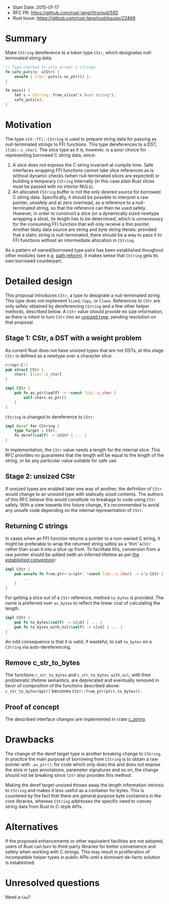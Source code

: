 - Start Date: 2015-01-17
- RFC PR: https://github.com/rust-lang/rfcs/pull/592
- Rust Issue: https://github.com/rust-lang/rust/issues/22469

# Summary

Make `CString` dereference to a token type `CStr`, which designates
null-terminated string data.

```rust
// Type-checked to only accept C strings
fn safe_puts(s: &CStr) {
    unsafe { libc::puts(s.as_ptr()) };
}

fn main() {
    let s = CString::from_slice("A Rust string");
    safe_puts(s);
}
```

# Motivation

The type `std::ffi::CString` is used to prepare string data for passing
as null-terminated strings to FFI functions. This type dereferences to a
DST, `[libc::c_char]`. The slice type as it is, however, is a poor choice
for representing borrowed C string data, since:

1. A slice does not express the C string invariant at compile time.
   Safe interfaces wrapping FFI functions cannot take slice references as is
   without dynamic checks (when null-terminated slices are expected) or
   building a temporary `CString` internally (in this case plain Rust slices
   must be passed with no interior NULs).
2. An allocated `CString` buffer is not the only desired source for
   borrowed C string data. Specifically, it should be possible to interpret
   a raw pointer, unsafely and at zero overhead, as a reference to a
   null-terminated string, so that the reference can then be used safely.
   However, in order to construct a slice (or a dynamically sized newtype
   wrapping a slice), its length has to be determined, which is unnecessary
   for the consuming FFI function that will only receive a thin pointer.
   Another likely data source are string and byte string literals: provided
   that a static string is null-terminated, there should be a way to pass it
   to FFI functions without an intermediate allocation in `CString`.

As a pattern of owned/borrowed type pairs has been established
thoughout other modules (see e.g.
[path reform](https://github.com/rust-lang/rfcs/pull/474)),
it makes sense that `CString` gets its own borrowed counterpart.

# Detailed design

This proposal introduces `CStr`, a type to designate a null-terminated
string. This type does not implement `Sized`, `Copy`, or `Clone`.
References to `CStr` are only safely obtained by dereferencing `CString`
and a few other helper methods, described below. A `CStr` value should provide
no size information, as there is intent to turn `CStr` into an
[unsized type](https://github.com/rust-lang/rfcs/issues/813),
pending resolution on that proposal.

## Stage 1: CStr, a DST with a weight problem

As current Rust does not have unsized types that are not DSTs, at this stage
`CStr` is defined as a newtype over a character slice:

```rust
#[repr(C)]
pub struct CStr {
    chars: [libc::c_char]
}

impl CStr {
    pub fn as_ptr(&self) -> *const libc::c_char {
        self.chars.as_ptr()
    }
}
```

`CString` is changed to dereference to `CStr`:

```rust
impl Deref for CString {
    type Target = CStr;
    fn deref(&self) -> &CStr { ... }
}
```

In implementation, the `CStr` value needs a length for the internal slice.
This RFC provides no guarantees that the length will be equal to the length
of the string, or be any particular value suitable for safe use.

## Stage 2: unsized CStr

If unsized types are enabled later one way of another, the definition
of `CStr` would change to an unsized type with statically sized contents.
The authors of this RFC believe this would constitute no breakage to code
using `CStr` safely. With a view towards this future change, it's recommended
to avoid any unsafe code depending on the internal representation of `CStr`.

## Returning C strings

In cases when an FFI function returns a pointer to a non-owned C string,
it might be preferable to wrap the returned string safely as a 'thin'
`&CStr` rather than scan it into a slice up front. To facilitate this,
conversion from a raw pointer should be added (with an inferred lifetime
as per [the established convention](https://github.com/rust-lang/rfcs/pull/556)):
```rust
impl CStr {
    pub unsafe fn from_ptr<'a>(ptr: *const libc::c_char) -> &'a CStr {
        ...
    }
}
```

For getting a slice out of a `CStr` reference, method `to_bytes` is
provided. The name is preferred over `as_bytes` to reflect the linear cost
of calculating the length.
```rust
impl CStr {
    pub fn to_bytes(&self) -> &[u8] { ... }
    pub fn to_bytes_with_nul(&self) -> &[u8] { ... }
}
```

An odd consequence is that it is valid, if wasteful, to call `to_bytes` on
a `CString` via auto-dereferencing.

## Remove c_str_to_bytes

The functions `c_str_to_bytes` and `c_str_to_bytes_with_nul`, with their
problematic lifetime semantics, are deprecated and eventually removed
in favor of composition of the functions described above:
`c_str_to_bytes(&ptr)` becomes `CStr::from_ptr(ptr).to_bytes()`.

## Proof of concept

The described interface changes are implemented in crate
[c_string](https://github.com/mzabaluev/rust-c-str).

# Drawbacks

The change of the deref target type is another breaking change to `CString`.
In practice the main purpose of borrowing from `CString` is to obtain a
raw pointer with `.as_ptr()`; for code which only does this and does not
expose the slice in type annotations, parameter signatures and so on,
the change should not be breaking since `CStr` also provides
this method.

Making the deref target unsized throws away the length information
intrinsic to `CString` and makes it less useful as a container for bytes.
This is countered by the fact that there are general purpose byte containers
in the core libraries, whereas `CString` addresses the specific need to
convey string data from Rust to C-style APIs.

# Alternatives

If the proposed enhancements or other equivalent facilities are not adopted,
users of Rust can turn to third-party libraries for better convenience
and safety when working with C strings. This may result in proliferation of
incompatible helper types in public APIs until a dominant de-facto solution
is established.

# Unresolved questions

Need a `Cow`?
